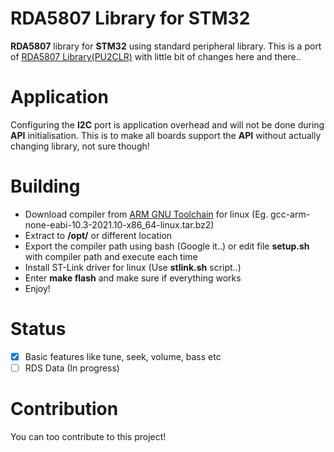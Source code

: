 # RDA5807 Library for STM32
**RDA5807** library for **STM32** using standard peripheral library. This is a port of [RDA5807 Library(PU2CLR)](https://github.com/pu2clr/RDA5807) with little bit of changes here and there..
# Application
Configuring the **I2C** port is application overhead and will not be done during **API** initialisation. This is to make all boards support the **API** without actually changing library, not sure though!
# Building
- Download compiler from [ARM GNU Toolchain](https://developer.arm.com/tools-and-software/open-source-software/developer-tools/gnu-toolchain/gnu-rm/downloads) for linux (Eg. gcc-arm-none-eabi-10.3-2021.10-x86_64-linux.tar.bz2)
- Extract to **/opt/** or different location
- Export the compiler path using bash (Google it..) or edit file **setup.sh** with compiler path and execute each time
- Install ST-Link driver for linux (Use **stlink.sh** script..)
- Enter **make flash** and make sure if everything works
- Enjoy!
# Status
- [x] Basic features like tune, seek, volume, bass etc
- [ ] RDS Data (In progress)
# Contribution
You can too contribute to this project!

